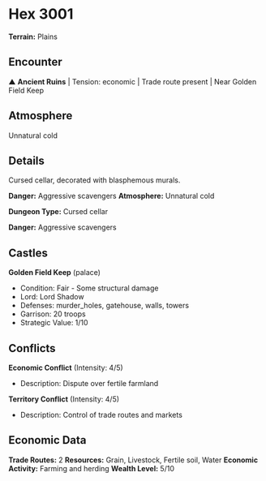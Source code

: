 # Hex 3001

**Terrain:** Plains

## Encounter
▲ **Ancient Ruins** | Tension: economic | Trade route present | Near Golden Field Keep

## Atmosphere
Unnatural cold

## Details
Cursed cellar, decorated with blasphemous murals.

**Danger:** Aggressive scavengers
**Atmosphere:** Unnatural cold



**Dungeon Type:** Cursed cellar

**Danger:** Aggressive scavengers

## Castles
**Golden Field Keep** (palace)
- Condition: Fair - Some structural damage
- Lord: Lord Shadow
- Defenses: murder_holes, gatehouse, walls, towers
- Garrison: 20 troops
- Strategic Value: 1/10

## Conflicts
**Economic Conflict** (Intensity: 4/5)
- Description: Dispute over fertile farmland

**Territory Conflict** (Intensity: 4/5)
- Description: Control of trade routes and markets

## Economic Data
**Trade Routes:** 2
**Resources:** Grain, Livestock, Fertile soil, Water
**Economic Activity:** Farming and herding
**Wealth Level:** 5/10

